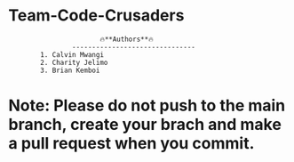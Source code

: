 # Team-Code-Crusaders

                           🔥**Authors**🔥
                    -------------------------------
		    1. Calvin Mwangi
		    2. Charity Jelimo
		    3. Brian Kemboi


# Note: Please do not push to the main branch, create your brach and make a pull request when you commit. 
		    
